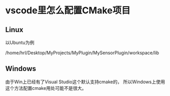 # vscode里怎么配置CMake项目

## Linux

以Ubuntu为例

/home/hrl/Desktop/MyProjects/MyPlugin/MySensorPlugin/workspace/lib

## Windows

由于Win上已经有了Visual Studio这个默认支持cmake的，
所以Windows上使用这个方法配置cmake用处可能不是很大。
